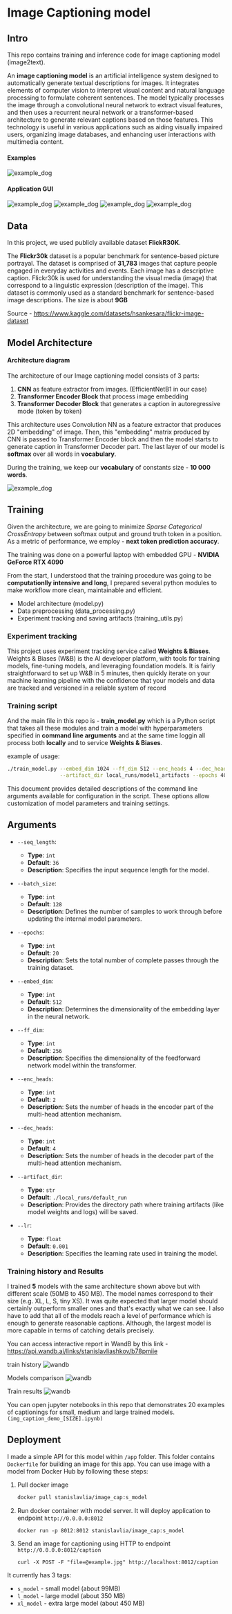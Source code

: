# Image Captioning model 

## Intro
This repo contains training and inference code for image captioning model (image2text).



An **image captioning model** is an artificial intelligence system designed to automatically generate textual descriptions for images. It integrates elements of computer vision to interpret visual content and natural language processing to formulate coherent sentences. The model typically processes the image through a convolutional neural network to extract visual features, and then uses a recurrent neural network or a transformer-based architecture to generate relevant captions based on those features. This technology is useful in various applications such as aiding visually impaired users, organizing image databases, and enhancing user interactions with multimedia content.
#### Examples
![example_dog](media/caption_examples.png)

#### Application GUI
![example_dog](media/example_dog.png)
![example_dog](media/example_baseball.png)
![example_dog](media/example_london_bus.png)
![example_dog](media/gradio_gui_example.png)

## Data
In this project, we used publicly available dataset **FlickR30K**.

The **Flickr30k** dataset is a popular benchmark for sentence-based picture portrayal. The dataset is comprised of **31,783** images that capture people engaged in everyday activities and events. Each image has a descriptive caption. Flickr30k is used for understanding the visual media (image) that correspond to a linguistic expression (description of the image). This dataset is commonly used as a standard benchmark for sentence-based image descriptions. 
The size is about **9GB**

Source - https://www.kaggle.com/datasets/hsankesara/flickr-image-dataset

## Model Architecture
#### Architecture diagram
The architecture of our Image captioning model consists of 3 parts:
  1) **CNN** as feature extractor from images. (EfficientNetB1 in our case)
  2) **Transformer Encoder Block** that process image embedding
  3) **Transformer Decoder Block** that generates a caption in autoregressive mode (token by token)

This architecture uses Convolution NN as a feature extractor that produces 2D "embedding" of image. Then, this "embedding" matrix produced by CNN is passed to Transformer Encoder block and then the model starts to generate caption in Transformer Decoder part. The last layer of our model is **softmax** over all words in **vocabulary**.

During the training, we keep our **vocabulary** of constants size - **10 000 words**.

![example_dog](media/architecture.png)

## Training
Given the architecture, we are going to minimize *Sparse Categorical CrossEntropy* between softmax output and ground truth token in a position. 
As a metric of performance, we employ - **next token prediction accuracy**.

The training was done on a powerful laptop with embedded GPU - **NVIDIA GeForce RTX 4090**

From the start, I understood that the training procedure was going to be **computationlly intensive and long**, I prepared several python modules to make workflow more clean, maintainable and efficient.
  - Model architecture (model.py)
  - Data preprocessing (data_processing.py)
  - Experiment tracking and saving artifacts (training_utils.py)

### Experiment tracking
This project uses experiment tracking service called **Weights & Biases**. Weights & Biases (W&B) is the AI developer platform, with tools for training models, fine-tuning models, and leveraging foundation models.
It is fairly straightforward to set up W&B in 5 minutes, then quickly iterate on your machine learning pipeline with the confidence that your models and data are tracked and versioned in a reliable system of record


### Training script
And the main file in this repo is - **train_model.py** which is a Python script that takes all these modules and train a model with hyperparameters specified in **command line arguments** and at the same time loggin all process both **locally** and to service **Weights & Biases**.

example of usage:
```bash
./train_model.py --embed_dim 1024 --ff_dim 512 --enc_heads 4 --dec_heads 4\
                 --artifact_dir local_runs/model1_artifacts --epochs 40 --lr 0.001
```

This document provides detailed descriptions of the command line arguments available for configuration in the script. These options allow customization of model parameters and training settings.

## Arguments

- `--seq_length`: 
  - **Type**: `int`
  - **Default**: `36`
  - **Description**: Specifies the input sequence length for the model.

- `--batch_size`: 
  - **Type**: `int`
  - **Default**: `128`
  - **Description**: Defines the number of samples to work through before updating the internal model parameters.

- `--epochs`: 
  - **Type**: `int`
  - **Default**: `20`
  - **Description**: Sets the total number of complete passes through the training dataset.

- `--embed_dim`: 
  - **Type**: `int`
  - **Default**: `512`
  - **Description**: Determines the dimensionality of the embedding layer in the neural network.

- `--ff_dim`: 
  - **Type**: `int`
  - **Default**: `256`
  - **Description**: Specifies the dimensionality of the feedforward network model within the transformer.

- `--enc_heads`: 
  - **Type**: `int`
  - **Default**: `2`
  - **Description**: Sets the number of heads in the encoder part of the multi-head attention mechanism.

- `--dec_heads`: 
  - **Type**: `int`
  - **Default**: `4`
  - **Description**: Sets the number of heads in the decoder part of the multi-head attention mechanism.

- `--artifact_dir`: 
  - **Type**: `str`
  - **Default**: `./local_runs/default_run`
  - **Description**: Provides the directory path where training artifacts (like model weights and logs) will be saved.

- `--lr`: 
  - **Type**: `float`
  - **Default**: `0.001`
  - **Description**: Specifies the learning rate used in training the model.

### Training history and Results
I trained **5** models with the same architecture shown above but with different scale (50MB to 450 MB). The model names correspond to their size (e.g. XL, L, S, tiny XS). It was quite expected that larger model should certainly outperform smaller ones and that's exactly what we can see. I also have to add that all of the models reach a level of performance which is enough to generate reasonable captions. Although, the largest model is more capable in terms of catching details precisely.

You can access interactive report in WandB by this link - https://api.wandb.ai/links/stanislavliashkov/b78pmiie

train history
![wandb](media/wandb_plots.png)

Models comparison
![wandb](media/wandb_barplot.png)

Train results
![wandb](media/wandb_table.png)

You can open jupyter notebooks in this repo that demonstrates 20 examples of captionings for small, medium and large trained models. ``(img_caption_demo_[SIZE].ipynb)``

## Deployment
I made a simple API for this model within ``/app`` folder. This folder contains ``Dockerfile`` for building an image for this app. You can use image with a model from Docker Hub by following these steps:

1) Pull docker image
   ```bash
   docker pull stanislavlia/image_cap:s_model
   ```
2) Run docker container with model server. It will deploy application to endpoint ``http://0.0.0.0:8012``
   ```
   docker run -p 8012:8012 stanislavlia/image_cap:s_model
   ```
3) Send an image for captioning using HTTP to endpoint ``http://0.0.0.0:8012/caption``
   ```
   curl -X POST -F "file=@example.jpg" http://localhost:8012/caption
   ```
It currently has 3 tags:
  - ``s_model``  - small model (about 99MB)
  - ``l_model`` - large model (about 350 MB)
  - ``xl_model`` - extra large model (about 450 MB)

   
